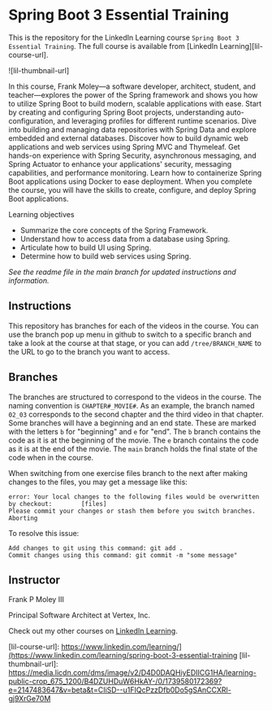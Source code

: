 # Spring Boot 3 Essential Training
This is the repository for the LinkedIn Learning course `Spring Boot 3 Essential Training`. The full course is available from [LinkedIn Learning][lil-course-url].

![lil-thumbnail-url]

In this course, Frank Moley—a software developer, architect, student, and teacher—explores the power of the Spring framework and shows you how to utilize Spring Boot to build modern, scalable applications with ease. Start by creating and configuring Spring Boot projects, understanding auto-configuration, and leveraging profiles for different runtime scenarios. Dive into building and managing data repositories with Spring Data and explore embedded and external databases. Discover how to build dynamic web applications and web services using Spring MVC and Thymeleaf. Get hands-on experience with Spring Security, asynchronous messaging, and Spring Actuator to enhance your applications' security, messaging capabilities, and performance monitoring. Learn how to containerize Spring Boot applications using Docker to ease deployment. When you complete the course, you will have the skills to create, configure, and deploy Spring Boot applications.

Learning objectives
- Summarize the core concepts of the Spring Framework.
- Understand how to access data from a database using Spring.
- Articulate how to build UI using Spring.
- Determine how to build web services using Spring.



_See the readme file in the main branch for updated instructions and information._

## Instructions
This repository has branches for each of the videos in the course. You can use the branch pop up menu in github to switch to a specific branch and take a look at the course at that stage, or you can add `/tree/BRANCH_NAME` to the URL to go to the branch you want to access.

## Branches
The branches are structured to correspond to the videos in the course. The naming convention is `CHAPTER#_MOVIE#`. As an example, the branch named `02_03` corresponds to the second chapter and the third video in that chapter. 
Some branches will have a beginning and an end state. These are marked with the letters `b` for "beginning" and `e` for "end". The `b` branch contains the code as it is at the beginning of the movie. The `e` branch contains the code as it is at the end of the movie. The `main` branch holds the final state of the code when in the course.

When switching from one exercise files branch to the next after making changes to the files, you may get a message like this:

    error: Your local changes to the following files would be overwritten by checkout:        [files]
    Please commit your changes or stash them before you switch branches.
    Aborting

To resolve this issue:
	
    Add changes to git using this command: git add .
	Commit changes using this command: git commit -m "some message"



## Instructor

Frank P Moley III

Principal Software Architect at Vertex, Inc.

                            

Check out my other courses on [LinkedIn Learning](https://www.linkedin.com/learning/instructors/frank-p-moley-iii).


[0]: # (Replace these placeholder URLs with actual course URLs)

[lil-course-url]: https://www.linkedin.com/learning/](https://www.linkedin.com/learning/spring-boot-3-essential-training
[lil-thumbnail-url]: https://media.licdn.com/dms/image/v2/D4D0DAQHiyEDIICG1HA/learning-public-crop_675_1200/B4DZUHDuW6HkAY-/0/1739580172369?e=2147483647&v=beta&t=CIiSD--u1FIQcPzzDfb0Do5gSAnCCXRl-gj9XrGe70M

